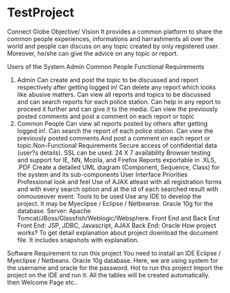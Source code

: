 # TestProject
Connect Globe
Objective/ Vision
It provides a common platform to share the common people experiences, informations and harrashments all over the world and people can discuss on any topic created by only registered user. Moreover, he/she can give the advice on any topic or report.

Users of the System
Admin
Common People
Functional Requirements
1. Admin
Can create and post the topic to be discussed and report respectively after getting logged in!
Can delete any report which looks like abusive matters.
Can view all reports and topics to be discussed and can search reports for each police station.
Can help in any report to proceed it further and can give it to the media.
Can view the previously posted comments and post a comment on each report or topic
2. Common People
Can view all reports posted by others after getting logged in!.
Can search the report of each police station.
Can view the previously posted comments.And post a comment on each report or topic.Non-Functional Requirements
Secure access of confidential data (user?s details). SSL can be used.
24 X 7 availability
Browser testing and support for IE, NN, Mozila, and Firefox
Reports exportable in .XLS, .PDF
Create a detailed UML diagram (Component, Sequence, Class) for the system and its sub-components
User Interface Priorities
Professional look and feel
Use of AJAX atleast with all registration forms and with every search option and at the id of each searched result with onmouseover event.
Tools to be used
Use any IDE to develop the project. It may be Myeclipse / Eclipse / Netbeanse.
Oracle 10g for the database.
Server: Apache Tomcat/JBoss/Glassfish/Weblogic/Websphere.
Front End and Back End
Front End: JSP, JDBC, Javascript, AJAX
Back End: Oracle
How project works?
To get detail explanation about project download the document file. It includes snapshots with explanation.

Software Requirement to run this project
You need to install an IDE Eclipse / Myeclipse / Netbeans.
Oracle 10g database. Here, we are using system for the username and oracle for the password.
Hot to run this project
Import the project on the IDE and run it. All the tables will be created automatically.
then
Welcome Page etc..
